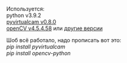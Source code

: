 Используется:<br/>
python v3.9.2<br/>
[pyvirtualcam v0.8.0](https://pypi.org/project/pyvirtualcam/)<br/>
[openCV v4.5.4.58](https://pypi.org/project/opencv-python/) или [другие версии](https://github.com/opencv/opencv-python/releases)<br/>

Шоб всё работало, надо прописать вот это:<br/>
<i>
pip install pyvirtualcam<br/>
pip install opencv-python
</i>
